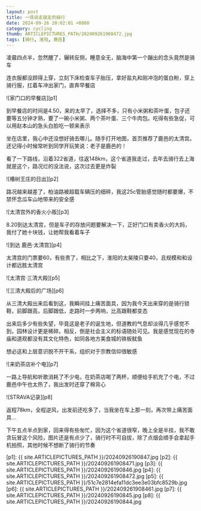 ```yaml
---
layout: post
title: 一场说走就走的骑行
date: 2024-09-26 20:02:01 +0800
category: cycling
thumb: ARTICLEPICTURES_PATH/202409261908472.jpg
tags: [骑行, 淮阳, 鹿邑]
---
```


凌晨四点半，忽然醒了，辗转反侧，睡意全无，脑海中第一个蹦出的念头竟然是骑车

连衣服都没顾得上穿，立刻下床检查车子胎压，拿好盐丸和刚冲泡的蛋白粉，穿上骑行服，扛着车冲出家门，直奔早餐店

![家门口的早餐店][p1]

到早餐店的时间是4.50，来的太早了，选择不多，只有小米粥和茶叶蛋，包子还要等五分钟才熟，要了一碗小米粥、两个茶叶蛋、三个牛肉包。吃得有些急促，可以用赵本山的急头白脸吃一顿来表示

坐在店里，我心中还没想好骑去哪儿。随手打开地图，首页推荐了鹿邑的太清宫。还记得小时候常听到同学开玩笑说：老子是鹿邑的！

看了一下路线，沿着322省道，往返148km，这个省道我走过，去年去骑行去上海就是这个，路况烂的没法说，这次过去更是炸裂

![椿树王庄的日出][p2]

路况越来越差了，柏油路被超载车辆压的细碎，我这25c管胎感觉随时都要爆，不禁怀念瓜车山地带来的安全感

![太清宫外的香火小贩][p3]

8.20到达太清宫，但是车子的存放问题要解决一下，正好门口有卖香火的大妈，我付了她十块钱，让她帮我看着车子

![到达 鹿邑·太清宫][p4]

太清宫的门票要60，有些贵了，相比之下，淮阳的太昊陵只要40，且规模和和设计都远胜太清宫

![太清宫·三清大殿][p5]

![三清大殿后的广场][p6]

从三清大殿出来后看到这，我瞬间挂上痛苦面具，因为我今天出来穿的是骑行锁鞋，前脚跟高，后脚跟低，走路时一步两响，比高跟鞋都变态

出来后多少有些失望，毕竟这是老子的诞生地，但道教的气息却淡得几乎感觉不到，园林设计更是稀碎。相反，倒是社会主义的标语随处可见。我是感觉现在的寺庙和道观都没有其文化特色，如同各地方美食城的铁板鱿鱼

想必这和上层意识脱不开干系，组织对于宗教信仰很敏感

![来奶茶店补个电][p7]

一路上导航和听歌消耗了不少电，在奶茶店喝了两杯，顺便给手机充了个电，不过鹿邑中午也太热了，我出发时还穿了棉背心

![STRAVA记录][p8]

返程78km，全程逆风，出发前还吃多了，当我坐在车上那一刻，再次带上痛苦面具...

下午五点半点到家，回来得有些匆忙，因为这个省道很窄，晚上全是半挂，我不敢贪玩冒这个风险，图片还是有点少了，骑行时不可自拔，除了点烟会顺手会拿起手机拍照，其他时候不想断了骑行的节奏



[p1]: {{ site.ARTICLEPICTURES_PATH }}/20240926190847.jpg
[p2]: {{ site.ARTICLEPICTURES_PATH }}/202409261908471.jpg
[p3]: {{ site.ARTICLEPICTURES_PATH }}/20240926190846.jpg
[p4]: {{ site.ARTICLEPICTURES_PATH }}/202409261908472.jpg
[p5]: {{ site.ARTICLEPICTURES_PATH }}/51c7e2814efa11dc3ee3e03bfc8529b.jpg
[p6]: {{ site.ARTICLEPICTURES_PATH }}/202409261908461.jpg
[p7]: {{ site.ARTICLEPICTURES_PATH }}/20240926190845.jpg
[p8]: {{ site.ARTICLEPICTURES_PATH }}/20240926190844.jpg